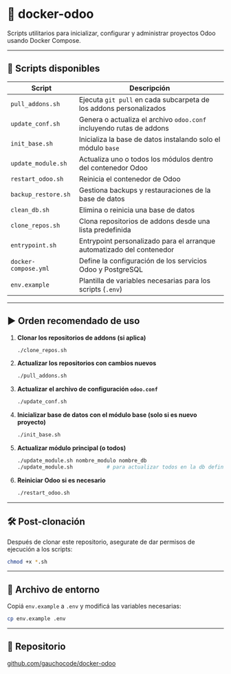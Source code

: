 # 🚀 docker-odoo

Scripts utilitarios para inicializar, configurar y administrar proyectos Odoo usando Docker Compose.

---

## 📜 Scripts disponibles

| Script              | Descripción                                                                 |
|---------------------|-----------------------------------------------------------------------------|
| `pull_addons.sh`    | Ejecuta `git pull` en cada subcarpeta de los addons personalizados          |
| `update_conf.sh`    | Genera o actualiza el archivo `odoo.conf` incluyendo rutas de addons        |
| `init_base.sh`      | Inicializa la base de datos instalando solo el módulo `base`                |
| `update_module.sh`  | Actualiza uno o todos los módulos dentro del contenedor Odoo                |
| `restart_odoo.sh`   | Reinicia el contenedor de Odoo                                               |
| `backup_restore.sh` | Gestiona backups y restauraciones de la base de datos                       |
| `clean_db.sh`       | Elimina o reinicia una base de datos                                         |
| `clone_repos.sh`    | Clona repositorios de addons desde una lista predefinida                    |
| `entrypoint.sh`     | Entrypoint personalizado para el arranque automatizado del contenedor       |
| `docker-compose.yml`| Define la configuración de los servicios Odoo y PostgreSQL                  |
| `env.example`       | Plantilla de variables necesarias para los scripts (`.env`)                 |

---

## ▶️ Orden recomendado de uso

1. **Clonar los repositorios de addons (si aplica)**  
   ```bash
   ./clone_repos.sh
   ```

2. **Actualizar los repositorios con cambios nuevos**  
   ```bash
   ./pull_addons.sh
   ```

3. **Actualizar el archivo de configuración `odoo.conf`**  
   ```bash
   ./update_conf.sh
   ```

4. **Inicializar base de datos con el módulo base (solo si es nuevo proyecto)**  
   ```bash
   ./init_base.sh
   ```

5. **Actualizar módulo principal (o todos)**  
   ```bash
   ./update_module.sh nombre_modulo nombre_db
   ./update_module.sh           # para actualizar todos en la db definida en el .env
   ```

6. **Reiniciar Odoo si es necesario**  
   ```bash
   ./restart_odoo.sh
   ```

---

## 🛠 Post-clonación

Después de clonar este repositorio, asegurate de dar permisos de ejecución a los scripts:

```bash
chmod +x *.sh
```

---

## 🧪 Archivo de entorno

Copiá `env.example` a `.env` y modificá las variables necesarias:

```bash
cp env.example .env
```

---

## 📂 Repositorio

[github.com/gauchocode/docker-odoo](https://github.com/gauchocode/docker-odoo)
